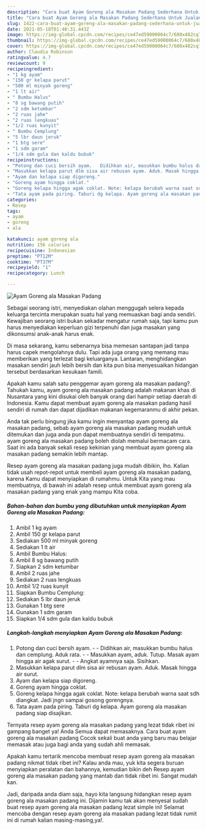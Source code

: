 ```yaml
---
description: "Cara buat Ayam Goreng ala Masakan Padang Sederhana Untuk Jualan"
title: "Cara buat Ayam Goreng ala Masakan Padang Sederhana Untuk Jualan"
slug: 1422-cara-buat-ayam-goreng-ala-masakan-padang-sederhana-untuk-jualan
date: 2021-05-18T01:40:31.443Z
image: https://img-global.cpcdn.com/recipes/ce47ed59000064c7/680x482cq70/ayam-goreng-ala-masakan-padang-foto-resep-utama.jpg
thumbnail: https://img-global.cpcdn.com/recipes/ce47ed59000064c7/680x482cq70/ayam-goreng-ala-masakan-padang-foto-resep-utama.jpg
cover: https://img-global.cpcdn.com/recipes/ce47ed59000064c7/680x482cq70/ayam-goreng-ala-masakan-padang-foto-resep-utama.jpg
author: Claudia Robinson
ratingvalue: 4.7
reviewcount: 9
recipeingredient:
- "1 kg ayam"
- "150 gr kelapa parut"
- "500 ml minyak goreng"
- "1 lt air"
- " Bumbu Halus"
- "8 sg bawang putih"
- "2 sdm ketumbar"
- "2 ruas jahe"
- "2 ruas lengkuas"
- "1/2 ruas kunyit"
- " Bumbu Cemplung"
- "5 lbr daun jeruk"
- "1 btg sere"
- "1 sdm garam"
- "1/4 sdm gula dan kaldu bubuk"
recipeinstructions:
- "Potong dan cuci bersih ayam.   Didihkan air, masukkan bumbu halus dan cemplung. Aduk rata.   Masukkan ayam, aduk. Tutup. Masak ayam hingga air agak surut.   Angkat ayamnya saja. Sisihkan."
- "Masukkan kelapa parut dlm sisa air rebusan ayam. Aduk. Masak hingga air surut."
- "Ayam dan kelapa siap digoreng."
- "Goreng ayam hingga coklat."
- "Goreng kelapa hingga agak coklat. Note: kelapa berubah warna saat sdh diangkat. Jadi jngn sampai gosong gorengnya."
- "Tata ayam pada piring. Taburi dg kelapa. Ayam goreng ala masakan padang siap disajikan."
categories:
- Resep
tags:
- ayam
- goreng
- ala

katakunci: ayam goreng ala 
nutrition: 156 calories
recipecuisine: Indonesian
preptime: "PT12M"
cooktime: "PT37M"
recipeyield: "1"
recipecategory: Lunch

---
```



![Ayam Goreng ala Masakan Padang](https://img-global.cpcdn.com/recipes/ce47ed59000064c7/680x482cq70/ayam-goreng-ala-masakan-padang-foto-resep-utama.jpg)

Sebagai seorang istri, menyediakan olahan menggugah selera kepada keluarga tercinta merupakan suatu hal yang memuaskan bagi anda sendiri. Kewajiban seorang istri bukan sekadar mengatur rumah saja, tapi kamu pun harus menyediakan keperluan gizi terpenuhi dan juga masakan yang dikonsumsi anak-anak harus enak.

Di masa  sekarang, kamu sebenarnya bisa memesan santapan jadi tanpa harus capek mengolahnya dulu. Tapi ada juga orang yang memang mau memberikan yang terlezat bagi keluarganya. Lantaran, menghidangkan masakan sendiri jauh lebih bersih dan kita pun bisa menyesuaikan hidangan tersebut berdasarkan kesukaan famili. 



Apakah kamu salah satu penggemar ayam goreng ala masakan padang?. Tahukah kamu, ayam goreng ala masakan padang adalah makanan khas di Nusantara yang kini disukai oleh banyak orang dari hampir setiap daerah di Indonesia. Kamu dapat membuat ayam goreng ala masakan padang hasil sendiri di rumah dan dapat dijadikan makanan kegemaranmu di akhir pekan.

Anda tak perlu bingung jika kamu ingin menyantap ayam goreng ala masakan padang, sebab ayam goreng ala masakan padang mudah untuk ditemukan dan juga anda pun dapat membuatnya sendiri di tempatmu. ayam goreng ala masakan padang boleh diolah memalui bermacam cara. Saat ini ada banyak sekali resep kekinian yang membuat ayam goreng ala masakan padang semakin lebih mantap.

Resep ayam goreng ala masakan padang juga mudah dibikin, lho. Kalian tidak usah repot-repot untuk membeli ayam goreng ala masakan padang, karena Kamu dapat menyiapkan di rumahmu. Untuk Kita yang mau membuatnya, di bawah ini adalah resep untuk membuat ayam goreng ala masakan padang yang enak yang mampu Kita coba.

<!--inarticleads1-->

##### Bahan-bahan dan bumbu yang dibutuhkan untuk menyiapkan Ayam Goreng ala Masakan Padang:

1. Ambil 1 kg ayam
1. Ambil 150 gr kelapa parut
1. Sediakan 500 ml minyak goreng
1. Sediakan 1 lt air
1. Ambil  Bumbu Halus:
1. Ambil 8 sg bawang putih
1. Siapkan 2 sdm ketumbar
1. Ambil 2 ruas jahe
1. Sediakan 2 ruas lengkuas
1. Ambil 1/2 ruas kunyit
1. Siapkan  Bumbu Cemplung:
1. Sediakan 5 lbr daun jeruk
1. Gunakan 1 btg sere
1. Gunakan 1 sdm garam
1. Siapkan 1/4 sdm gula dan kaldu bubuk




<!--inarticleads2-->

##### Langkah-langkah menyiapkan Ayam Goreng ala Masakan Padang:

1. Potong dan cuci bersih ayam.  -  - Didihkan air, masukkan bumbu halus dan cemplung. Aduk rata.  -  - Masukkan ayam, aduk. Tutup. Masak ayam hingga air agak surut.  -  - Angkat ayamnya saja. Sisihkan.
1. Masukkan kelapa parut dlm sisa air rebusan ayam. Aduk. Masak hingga air surut.
1. Ayam dan kelapa siap digoreng.
1. Goreng ayam hingga coklat.
1. Goreng kelapa hingga agak coklat. Note: kelapa berubah warna saat sdh diangkat. Jadi jngn sampai gosong gorengnya.
1. Tata ayam pada piring. Taburi dg kelapa. Ayam goreng ala masakan padang siap disajikan.




Ternyata resep ayam goreng ala masakan padang yang lezat tidak ribet ini gampang banget ya! Anda Semua dapat memasaknya. Cara buat ayam goreng ala masakan padang Cocok sekali buat anda yang baru mau belajar memasak atau juga bagi anda yang sudah ahli memasak.

Apakah kamu tertarik mencoba membuat resep ayam goreng ala masakan padang nikmat tidak ribet ini? Kalau anda mau, yuk kita segera buruan menyiapkan peralatan dan bahannya, kemudian bikin deh Resep ayam goreng ala masakan padang yang mantab dan tidak ribet ini. Sangat mudah kan. 

Jadi, daripada anda diam saja, hayo kita langsung hidangkan resep ayam goreng ala masakan padang ini. Dijamin kamu tak akan menyesal sudah buat resep ayam goreng ala masakan padang lezat simple ini! Selamat mencoba dengan resep ayam goreng ala masakan padang lezat tidak rumit ini di rumah kalian masing-masing,ya!.

